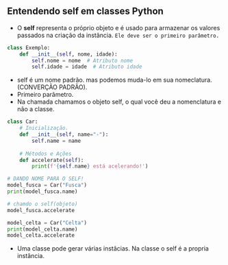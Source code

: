 ## Entendendo self em classes Python
-  O **self** representa o próprio objeto e é usado para armazenar os valores passados na criação da instância. ``Ele deve ser o primeiro parâmetro.``
```py
class Exemplo:
    def __init__(self, nome, idade):
        self.nome = nome  # Atributo nome
        self.idade = idade  # Atributo idade


```
- self é um nome padrão. mas podemos muda-lo em sua nomeclatura. (CONVERÇÃO PADRÃO).
- Primeiro parâmetro. 
- Na chamada chamamos o objeto self, o qual você deu a nomenclatura e não a classe.

``` py
class Car:
    # Inicialização.
    def __init__(self, name="-"):
        self.name = name
    
    # Métodos e Ações
    def accelerate(self):
        print(f'{self.name} está acelerando!')

# DANDO NOME PARA O SELF!
model_fusca = Car("Fusca")
print(model_fusca.name)

# chamdo o self(objeto)
model_fusca.accelerate

model_celta = Car("Celta")
print(model_celta.name)
model_celta.accelerate

```

- Uma classe pode gerar várias instâcias. Na classe o self é a propria instância. 
